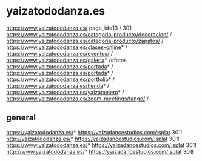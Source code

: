 
# yaizatododanza.es

https://www.yaizatododanza.es/ page_id=13 / 301
https://www.yaizatododanza.es/categoria-producto/decoracion/ /
https://www.yaizatododanza.es/categoria-producto/zapatos/ /
https://www.yaizatododanza.es/clases-online* /
https://www.yaizatododanza.es/eventos/ /
https://www.yaizatododanza.es/galeria* /#fotos
https://www.yaizatododanza.es/portada* /
https://www.yaizatododanza.es/portada* /
https://www.yaizatododanza.es/portfolio* /
https://www.yaizatododanza.es/tienda* /
https://www.yaizatododanza.es/yaizamelero* /
https://www.yaizatododanza.es/zoom-meetings/tango/ /

## general

https://yaizatododanza.es/* https://yaizadancestudios.com/:splat 301!
http://yaizatododanza.es/* https://yaizadancestudios.com/:splat 301!
https://www.yaizatododanza.es/* https://yaizadancestudios.com/:splat 301!
http://www.yaizatododanza.es/* https://yaizadancestudios.com/:splat 301!
